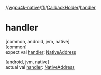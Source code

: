 //[wgpu4k-native](../../../index.md)/[ffi](../index.md)/[CallbackHolder](index.md)/[handler](handler.md)

# handler

[common, android, jvm, native]\
[common]\
expect val [handler](handler.md): [NativeAddress](../-native-address/index.md)

[android, jvm, native]\
actual val [handler](handler.md): [NativeAddress](../-native-address/index.md)